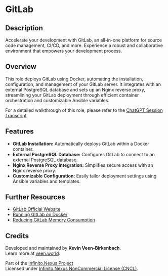 # GitLab

## Description

Accelerate your development with GitLab, an all-in-one platform for source code management, CI/CD, and more. Experience a robust and collaborative environment that empowers your development process.

## Overview

This role deploys GitLab using Docker, automating the installation, configuration, and management of your GitLab server. It integrates with an external PostgreSQL database and sets up an Nginx reverse proxy, streamlining your GitLab deployment through efficient container orchestration and customizable Ansible variables.

For a detailed walkthrough of this role, please refer to the [ChatGPT Session Transcript](https://chat.openai.com/share/1b0147bf-d4de-4790-b8ed-c332aa4e3ce3).

## Features

- **GitLab Installation:** Automatically deploys GitLab within a Docker container.
- **External PostgreSQL Database:** Configures GitLab to connect to an external PostgreSQL database.
- **Nginx Reverse Proxy Integration:** Simplifies secure access with an Nginx reverse proxy.
- **Customizable Configuration:** Easily tailor deployment settings using Ansible variables and templates.

## Further Resources

- [GitLab Official Website](https://about.gitlab.com/)
- [Running GitLab on Docker](https://ralph.blog.imixs.com/2019/06/09/running-gitlab-on-docker/)
- [Reducing GitLab Memory Consumption](https://techoverflow.net/2020/04/18/how-i-reduced-gitlab-memory-consumption-in-my-web-app-based-setup/)

## Credits

Developed and maintained by **Kevin Veen-Birkenbach**.  
Learn more at [veen.world](https://www.veen.world).

Part of the [Infinito.Nexus Project](https://github.com/kevinveenbirkenbach/infinito-nexus)  
Licensed under [Infinito.Nexus NonCommercial License (CNCL)](https://s.veen.world/cncl).
